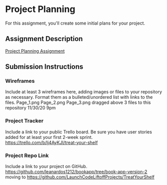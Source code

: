 # Project Planning
For this assignment, you'll create some initial plans for your project.

## Assignment Description
[Project Planning Assignment](https://education.launchcode.org/liftoff/modules/assignments/project-planning)

## Submission Instructions

### Wireframes

Include at least 3 wireframes here, adding images or files to your repository as necessary. Format them as a bulleted/unordered list with links to the files.
Page_1.png
Page_2.png
Page_3.png
dragged above 3 files to this repository 11/30/20 9pm


### Project Tracker

Include a link to your public Trello board. Be sure you have user stories added for at least your first 2-week sprint.
https://trello.com/b/lj4AyKJI/treat-your-shelf

### Project Repo Link

Include a link to your project on GitHub.
https://github.com/leanardos1212/bookapp/tree/book-app-version-2
moving to
https://github.com/LaunchCodeLiftoffProjects/TreatYourShelf
